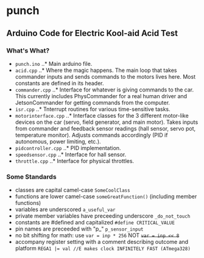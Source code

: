 # punch
Arduino Code for Electric Kool-aid Acid Test
------

### What's What?

* `punch.ino`
..* Main arduino file.
* `acid.cpp`
..* Where the magic happens. The main loop that takes commander inputs and sends commands to the motors lives here. Most constants are defined in its header. 
* `commander.cpp`
..* Interface for whatever is giving commands to the car. This currently includes PhysCommander for a real human driver and JetsonCommander for getting commands from the computer.
* `isr.cpp`
..* Tnterrupt routines for various time-sensitive tasks.
* `motorinterface.cpp`
..* Interface classes for the 3 different motor-like devices on the car (servo, field generator, and main motor). Takes inputs from commander and feedback sensor readings (hall sensor, servo pot, temperature monitor). Adjusts commands accordingly (PID if autonomous, power limiting, etc.).
* `pidcontroller.cpp`
..* PID implementation.
* `speedsensor.cpp`
..* Interface for hall sensor.
* `throttle.cpp`
..* Interface for physical throttles.

### Some Standards

* classes are capital camel-case `SomeCoolClass`
* functions are lower camel-case `someGreatFunction()` (including member functions)
* variables are underscored `a_useful_var`
* private member variables have preceeding underscore `_do_not_touch`
* constants are #defined and capitalized `#define CRITICAL_VALUE`
* pin names are preceeded with "p_" `p_sensor_input`
* no bit shifting for math: use `var = inp * 256` NOT ~~`var = inp << 8`~~
* accompany register setting with a comment describing outcome and platform `REGA1 |= val //E makes clock INFINITELY FAST (ATmega328)`
